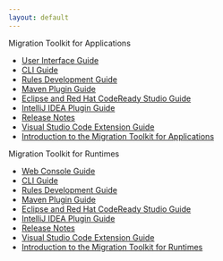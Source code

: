 ```yaml
---
layout: default
---
```


Migration Toolkit for Applications

- [User Interface Guide](docs/web-console-guide/master/index.html)
- [CLI Guide](docs/cli-guide/master/index.html)
- [Rules Development Guide](docs/rules-development-guide/master/index.html)
- [Maven Plugin Guide](docs/maven-guide/master/index.html)
- [Eclipse and Red Hat CodeReady Studio Guide](docs/eclipse-code-ready-studio-guide/master/index.html)
- [IntelliJ IDEA Plugin Guide](docs/intellij-idea-plugin-guide/master/index.html)
- [Release Notes](docs/release-notes/master/index.html)
- [Visual Studio Code Extension Guide](docs/vs-code-extension-guide/master/index.html)
- [Introduction to the Migration Toolkit for Applications](docs/getting-started-guide/master/index.html)

Migration Toolkit for Runtimes

- [Web Console Guide](docs/web-console-guide-mtr/master/index.html)
- [CLI Guide](docs/cli-guide-mtr/master/index.html)
- [Rules Development Guide](docs/rules-development-guide-mtr/master/index.html)
- [Maven Plugin Guide](docs/maven-guide-mtr/master/index.html)
- [Eclipse and Red Hat CodeReady Studio Guide](docs/eclipse-code-ready-studio-guide-mtr/master/index.html)
- [IntelliJ IDEA Plugin Guide](docs/intellij-idea-plugin-guide-mtr/master/index.html)
- [Release Notes](docs/release-notes-mtr/master/index.html)
- [Visual Studio Code Extension Guide](docs/vs-code-extension-guide-mtr/master/index.html)
- [Introduction to the Migration Toolkit for Runtimes](docs/getting-started-guide-mtr/master/index.html)
